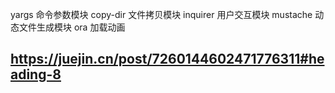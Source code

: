 yargs      命令参数模块
copy-dir   文件拷贝模块
inquirer   用户交互模块
mustache   动态文件生成模块
ora        加载动画

## https://juejin.cn/post/7260144602471776311#heading-8